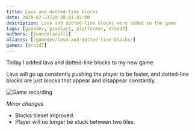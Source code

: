```yaml
---
title: Lava and dotted-line blocks
date: 2020-02-23T20:38:41-03:00
description: Lava and dotted-line blocks were added to the game
tags: [gamedev, pixelart, platformer, droid7]
authors: [juancolacelli]
aliases: [/gamedev/lava-and-dotted-line-blocks/]
games: [droid7]
---
```


Today I added lava and dotted-line blocks to my new game.

Lava will go up constantly pushing the player to be faster, and dotted-line blocks are just blocks that appear and disappear constantly.

![Game recording](recording.gif)

*Minor changes*
- Blocks tileset improved.
- Player will no longer be stuck between two tiles.
